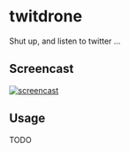 # twitdrone

Shut up, and listen to twitter ...

## Screencast

[![screencast](http://img.youtube.com/vi/n7RrIC-TE1I/0.jpg)](http://www.youtube.com/watch?v=n7RrIC-TE1I)

## Usage

TODO
